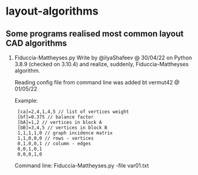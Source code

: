 # layout-algorithms
## Some programs realised most common layout CAD algorithms

1. Fiduccia-Mattheyses.py
	Write by @ilyaShafeev @ 30/04/22 on Python 3.8.9 (checked on 3.10.4) and realize, suddenly, Fiduccia-Mattheyses algorithm.

	Reading config file from command line was added bt vermut42 @ 01/05/22

	Example:

		[ca]=2,4,1,4,5 // list of vertices weight
		[bf]=0.375 // balance factor
		[bA]=1,2 // vertices in block A
		[bB]=3,4,5 // vertices in block B
		1,1,1,1,0 // graph incidence matrix 
		1,1,0,0,0 // rows - vertices
		0,1,0,0,1 // column - edges
		0,0,1,0,1
		0,0,0,1,0

	Command line: Fiduccia-Mattheyses.py -file var01.txt